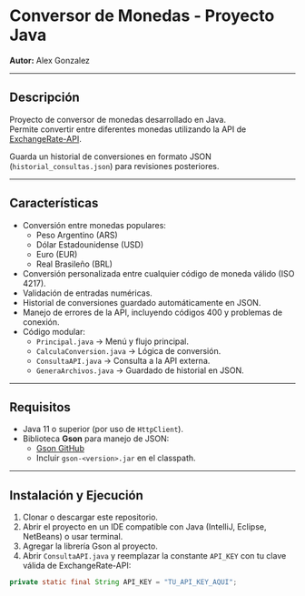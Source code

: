 # Conversor de Monedas - Proyecto Java

**Autor:** Alex Gonzalez

---

## Descripción

Proyecto de conversor de monedas desarrollado en Java.  
Permite convertir entre diferentes monedas utilizando la API de [ExchangeRate-API](https://www.exchangerate-api.com/).  

Guarda un historial de conversiones en formato JSON (`historial_consultas.json`) para revisiones posteriores.

---

## Características

- Conversión entre monedas populares:
  - Peso Argentino (ARS)
  - Dólar Estadounidense (USD)
  - Euro (EUR)
  - Real Brasileño (BRL)
- Conversión personalizada entre cualquier código de moneda válido (ISO 4217).
- Validación de entradas numéricas.
- Historial de conversiones guardado automáticamente en JSON.
- Manejo de errores de la API, incluyendo códigos 400 y problemas de conexión.
- Código modular:
  - `Principal.java` → Menú y flujo principal.
  - `CalculaConversion.java` → Lógica de conversión.
  - `ConsultaAPI.java` → Consulta a la API externa.
  - `GeneraArchivos.java` → Guardado de historial en JSON.

---

## Requisitos

- Java 11 o superior (por uso de `HttpClient`).
- Biblioteca **Gson** para manejo de JSON:
  - [Gson GitHub](https://github.com/google/gson)  
  - Incluir `gson-<version>.jar` en el classpath.

---

## Instalación y Ejecución

1. Clonar o descargar este repositorio.
2. Abrir el proyecto en un IDE compatible con Java (IntelliJ, Eclipse, NetBeans) o usar terminal.
3. Agregar la librería Gson al proyecto.
4. Abrir `ConsultaAPI.java` y reemplazar la constante `API_KEY` con tu clave válida de ExchangeRate-API:

```java
private static final String API_KEY = "TU_API_KEY_AQUI";
